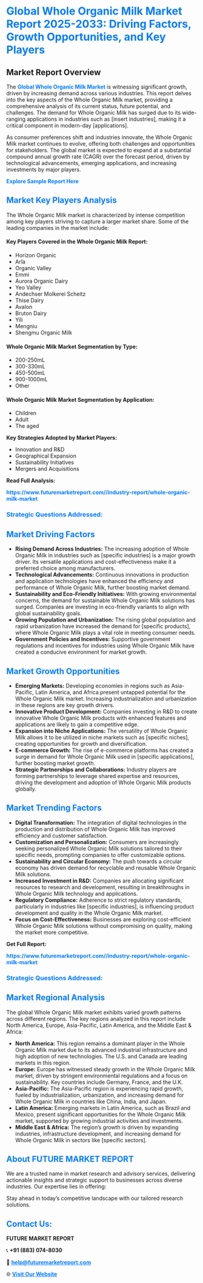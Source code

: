 <h1 style="color: #007BFF;">Global Whole Organic Milk Market Report 2025-2033: Driving Factors, Growth Opportunities, and Key Players</h1>

<section id="overview">
<h2>Market Report Overview</h2>
<p>The <a href="https://www.futuremarketreport.com//industry-report/whole-organic-milk-market" style="color: #007BFF; text-decoration: none;"><strong>Global Whole Organic Milk Market</strong></a> is witnessing significant growth, driven by increasing demand across various industries. This report delves into the key aspects of the Whole Organic Milk market, providing a comprehensive analysis of its current status, future potential, and challenges. The demand for Whole Organic Milk has surged due to its wide-ranging applications in industries such as [insert industries], making it a critical component in modern-day [applications].</p>
<p>As consumer preferences shift and industries innovate, the Whole Organic Milk market continues to evolve, offering both challenges and opportunities for stakeholders. The global market is expected to expand at a substantial compound annual growth rate (CAGR) over the forecast period, driven by technological advancements, emerging applications, and increasing investments by major players.</p>
</section>

<section id="overview">
<p><a href="https://www.futuremarketreport.com//request-sample/reportId=46821" style="color: #007BFF; text-decoration: none;"><strong>Explore Sample Report Here</strong></a></p>
</section>

<section id="key-players">
<h2 style="color: #007BFF;">Market Key Players Analysis</h2>
<p>The Whole Organic Milk market is characterized by intense competition among key players striving to capture a larger market share. Some of the leading companies in the market include:</p>
<h4>Key Players Covered in the Whole Organic Milk Report:</h4>
<ul><li>Horizon Organic</li><li>Arla</li><li>Organic Valley</li><li>Emmi</li><li>Aurora Organic Dairy</li><li>Yeo Valley</li><li>Andechser Molkerei Scheitz</li><li>Thise Dairy</li><li>Avalon</li><li>Bruton Dairy</li><li>Yili</li><li>Mengniu</li><li>Shengmu Organic Milk</li></ul>
<h4>Whole Organic Milk Market Segmentation by Type:</h4>
<ul><li>200-250mL</li><li>300-330mL</li><li>450-500mL</li><li>900-1000mL</li><li>Other</li></ul>

<h4>Whole Organic Milk Market Segmentation by Application:</h4>
<ul><li>Children</li><li>Adult</li><li>The aged</li></ul>
<p><strong>Key Strategies Adopted by Market Players:</strong></p>
<ul>
<li>Innovation and R&D</li>
<li>Geographical Expansion</li>
<li>Sustainability Initiatives</li>
<li>Mergers and Acquisitions</li>
</ul>
</section>

<section>
<p><strong>Read Full Analysis: </strong></p><a href="https://www.futuremarketreport.com//industry-report/whole-organic-milk-market" style="color: #007BFF; text-decoration: none;"><strong>https://www.futuremarketreport.com//industry-report/whole-organic-milk-market</strong></a>
<h3 style="color: #007BFF;">Strategic Questions Addressed:</h3>
</section>

<section id="driving-factors">
<h2 style="color: #007BFF;">Market Driving Factors</h2>
<ul>
<li><strong>Rising Demand Across Industries:</strong> The increasing adoption of Whole Organic Milk in industries such as [specific industries] is a major growth driver. Its versatile applications and cost-effectiveness make it a preferred choice among manufacturers.</li>
<li><strong>Technological Advancements:</strong> Continuous innovations in production and application technologies have enhanced the efficiency and performance of Whole Organic Milk, further boosting market demand.</li>
<li><strong>Sustainability and Eco-Friendly Initiatives:</strong> With growing environmental concerns, the demand for sustainable Whole Organic Milk solutions has surged. Companies are investing in eco-friendly variants to align with global sustainability goals.</li>
<li><strong>Growing Population and Urbanization:</strong> The rising global population and rapid urbanization have increased the demand for [specific products], where Whole Organic Milk plays a vital role in meeting consumer needs.</li>
<li><strong>Government Policies and Incentives:</strong> Supportive government regulations and incentives for industries using Whole Organic Milk have created a conducive environment for market growth.</li>
</ul>
</section>

<section id="growth-opportunities">
<h2 style="color: #007BFF;">Market Growth Opportunities</h2>
<ul>
<li><strong>Emerging Markets:</strong> Developing economies in regions such as Asia-Pacific, Latin America, and Africa present untapped potential for the Whole Organic Milk market. Increasing industrialization and urbanization in these regions are key growth drivers.</li>
<li><strong>Innovative Product Development:</strong> Companies investing in R&D to create innovative Whole Organic Milk products with enhanced features and applications are likely to gain a competitive edge.</li>
<li><strong>Expansion into Niche Applications:</strong> The versatility of Whole Organic Milk allows it to be utilized in niche markets such as [specific niches], creating opportunities for growth and diversification.</li>
<li><strong>E-commerce Growth:</strong> The rise of e-commerce platforms has created a surge in demand for Whole Organic Milk used in [specific applications], further boosting market growth.</li>
<li><strong>Strategic Partnerships and Collaborations:</strong> Industry players are forming partnerships to leverage shared expertise and resources, driving the development and adoption of Whole Organic Milk products globally.</li>
</ul>
</section>

<section id="trending-factors">
<h2 style="color: #007BFF;">Market Trending Factors</h2>
<ul>
<li><strong>Digital Transformation:</strong> The integration of digital technologies in the production and distribution of Whole Organic Milk has improved efficiency and customer satisfaction.</li>
<li><strong>Customization and Personalization:</strong> Consumers are increasingly seeking personalized Whole Organic Milk solutions tailored to their specific needs, prompting companies to offer customizable options.</li>
<li><strong>Sustainability and Circular Economy:</strong> The push towards a circular economy has driven demand for recyclable and reusable Whole Organic Milk solutions.</li>
<li><strong>Increased Investment in R&D:</strong> Companies are allocating significant resources to research and development, resulting in breakthroughs in Whole Organic Milk technology and applications.</li>
<li><strong>Regulatory Compliance:</strong> Adherence to strict regulatory standards, particularly in industries like [specific industries], is influencing product development and quality in the Whole Organic Milk market.</li>
<li><strong>Focus on Cost-Effectiveness:</strong> Businesses are exploring cost-efficient Whole Organic Milk solutions without compromising on quality, making the market more competitive.</li>
</ul>
</section>

<section>
<p><strong>Get Full Report: </strong></p><a href="https://www.futuremarketreport.com//industry-report/whole-organic-milk-market" style="color: #007BFF; text-decoration: none;"><strong>https://www.futuremarketreport.com//industry-report/whole-organic-milk-market</strong></a>
<h3 style="color: #007BFF;">Strategic Questions Addressed:</h3>
</section>


<section id="regional-analysis">
<h2 style="color: #007BFF;">Market Regional Analysis</h2>
<p>The global Whole Organic Milk market exhibits varied growth patterns across different regions. The key regions analyzed in this report include North America, Europe, Asia-Pacific, Latin America, and the Middle East & Africa:</p>
<ul>
<li><strong>North America:</strong> This region remains a dominant player in the Whole Organic Milk market due to its advanced industrial infrastructure and high adoption of new technologies. The U.S. and Canada are leading markets in this region.</li>
<li><strong>Europe:</strong> Europe has witnessed steady growth in the Whole Organic Milk market, driven by stringent environmental regulations and a focus on sustainability. Key countries include Germany, France, and the U.K.</li>
<li><strong>Asia-Pacific:</strong> The Asia-Pacific region is experiencing rapid growth, fueled by industrialization, urbanization, and increasing demand for Whole Organic Milk in countries like China, India, and Japan.</li>
<li><strong>Latin America:</strong> Emerging markets in Latin America, such as Brazil and Mexico, present significant opportunities for the Whole Organic Milk market, supported by growing industrial activities and investments.</li>
<li><strong>Middle East & Africa:</strong> The region’s growth is driven by expanding industries, infrastructure development, and increasing demand for Whole Organic Milk in sectors like [specific sectors].</li>
</ul>
</section>

<footer>
<h2 style="color: #007BFF;">About FUTURE MARKET REPORT</h2>
<p>We are a trusted name in market research and advisory services, delivering actionable insights and strategic support to businesses across diverse industries. Our expertise lies in offering:</p>

<p>Stay ahead in today’s competitive landscape with our tailored research solutions.</p>

<h2 style="color: #007BFF;">Contact Us:</h2>
<p><strong>FUTURE MARKET REPORT</strong></p>
<p>📞 <strong>+91 (883) 074-8030</strong></p>
<p>📧 <strong><a href="mailto:help@futuremarketreport.com" style="color: #007BFF;">help@futuremarketreport.com</a></strong></p>
<p>🌐 <strong><a href="https://www.futuremarketreport.com/" style="color: #007BFF;">Visit Our Website</a></strong></p>
</footer>
